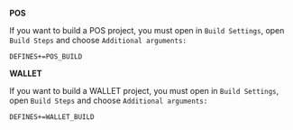 **POS**

If you want to build a POS project, you must open in `Build Settings`, open `Build Steps` and choose `Additional arguments:`

```
DEFINES+=POS_BUILD
```


**WALLET**

If you want to build a WALLET project, you must open in `Build Settings`, open `Build Steps` and choose `Additional arguments:`

```
DEFINES+=WALLET_BUILD
```